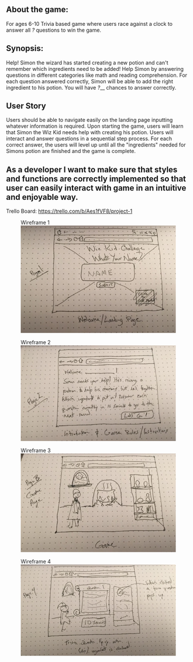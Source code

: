 
## About the game:
For ages 6-10
Trivia based game where users race against a clock to answer all _?_ questions to win the game.

## Synopsis:
Help! Simon the wizard has started creating a new potion and can't remember which ingredients need to be added!
Help Simon by answering questions in different categories like math and reading comprehension. For each question answered correctly, Simon will be able to add the right ingredient to his potion. You will have _?___ chances to answer correctly. 


## User Story 
Users should be able to navigate easily on the landing page inputting whatever information is required. Upon starting the game, users will learn that Simon the Wiz Kid needs help with creating his potion. Users will interact and answer questions in a sequential step process. For each correct answer, the users will level up until all the "ingredients" needed for Simons potion are finished and the game is complete.


## As a developer I want to make sure that styles and functions are correctly implemented so that user can easily interact with game in an intuitive and enjoyable way.


Trello Board: 
https://trello.com/b/Aes1fVF8/project-1


<figure>
	<figcaption>Wireframe 1</figcaption>
  <img src="images/pg1.JPG" alt="Wireframe 1">
  <br>
</figure>

<figure>
	<figcaption>Wireframe 2</figcaption>
  <img src="images/pg2.JPG" alt="Wireframe 2">
  <br>
</figure>

<figure>
	<figcaption>Wireframe 3</figcaption>
  <img src="images/pg3.JPG" alt="Wireframe 3">
  <br>
</figure>


<figure>
	<figcaption>Wireframe 4</figcaption>
  <img src="images/pg4.JPG" alt="Wireframe 4">
  <br>
</figure>

